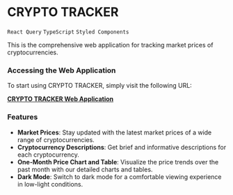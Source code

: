 # CRYPTO TRACKER

`React Query` `TypeScript` `Styled Components`


This is the comprehensive web application for tracking market prices of cryptocurrencies.

### Accessing the Web Application
To start using CRYPTO TRACKER, simply visit the following URL:


**[CRYPTO TRACKER Web Application](https://hwahyeon.github.io/cryptotracker/)**

### Features
- **Market Prices**: Stay updated with the latest market prices of a wide range of cryptocurrencies.
- **Cryptocurrency Descriptions**: Get brief and informative descriptions for each cryptocurrency.
- **One-Month Price Chart and Table**: Visualize the price trends over the past month with our detailed charts and tables.
- **Dark Mode**: Switch to dark mode for a comfortable viewing experience in low-light conditions.
